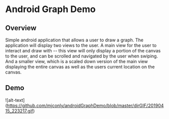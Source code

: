 # Android Graph Demo

## Overview
Simple android application that allows a user to draw a graph. The
application will display two views to the user. A main view for
the user to interact and draw with -- this view will only display
a portion of the canvas to the user, and can be scrolled and
navigated by the user when swiping. And a smaller view, which is
a scaled down version of the main view displaying the entire canvas
as well as the users current location on the canvas.

## Demo
![alt-text] (https://github.com/mjconly/androidGraphDemo/blob/master/dirGIF/20190415_223217.gif)
